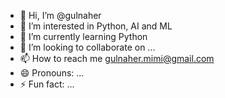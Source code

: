 - 👋 Hi, I’m @gulnaher
- 👀 I’m interested in Python, AI and ML
- 🌱 I’m currently learning Python
- 💞️ I’m looking to collaborate on ...
- 📫 How to reach me gulnaher.mimi@gmail.com
- 😄 Pronouns: ...
- ⚡ Fun fact: ...

<!---
gulnaher/gulnaher is a ✨ special ✨ repository because its `README.md` (this file) appears on your GitHub profile.
You can click the Preview link to take a look at your changes.
--->
